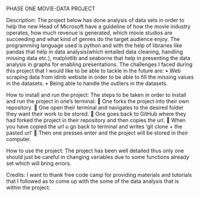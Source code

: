 PHASE ONE MOVIE-DATA PROJECT

Description: The project below has done analysis of data sets in order to help the new Head of Microsoft have a guideline of how the movie industry operates, how much revenue is generated, which movie studios are succeeding and what kind of genres do the target audience enjoy. The programming language used is python and with the help of libraries like pandas that help in data analysis(which entailed data cleaning, handling missing data etc.), matplotlib and seaborne that help in presenting the data analysis in graphs for enabling presentations. The challenges I faced during this project that I would like to be able to tackle in the future are: • Web scraping data from idmb website in order to be able to fill the missing values in the datasets. • Being able to handle the outliers in the datasets.

How to install and run the project: The steps to be taken in order to install and run the project in one’s terminal:  One forks the project into their own repository.  One open their terminal and navigates to the desired folder they want their work to be stored.  One goes back to GitHub where they had forked the project in their repository and then copies the url.  When you have copied the url u go back to terminal and writes ‘git clone + the pasted url’  Then one presses enter and the project will be stored in their computer.

How to use the project: The project has been well detailed thus only one should just be careful in changing variables due to some functions already set which will bring errors.

Credits: I want to thank free code camp for providing materials and tutorials that I followed as to come up with the some of the data analysis that is within the project.
